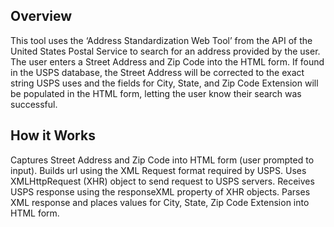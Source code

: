 
## Overview
This tool uses the ‘Address Standardization Web Tool’ from the API of the United States Postal Service to search for an address provided by the user. The user enters a Street Address and Zip Code into the HTML form. If found in the USPS database, the Street Address will be corrected to the exact string USPS uses and the fields for City, State, and Zip Code Extension will be populated in the HTML form, letting the user know their search was successful.

## How it Works
Captures Street Address and Zip Code into HTML form (user prompted to input).
Builds url using the XML Request format required by USPS.
Uses XMLHttpRequest (XHR) object to send request to USPS servers.
Receives USPS response using the responseXML property of XHR objects.
Parses XML response and places values for City, State, Zip Code Extension into HTML form.

